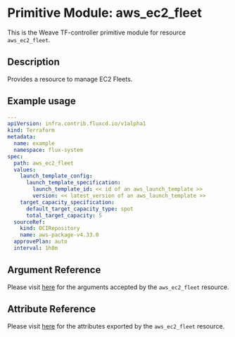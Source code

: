 
# Primitive Module: aws_ec2_fleet

This is the Weave TF-controller primitive module for resource `aws_ec2_fleet`.

## Description

Provides a resource to manage EC2 Fleets.

## Example usage

```yaml
---
apiVersion: infra.contrib.fluxcd.io/v1alpha1
kind: Terraform
metadata:
  name: example
  namespace: flux-system
spec:
  path: aws_ec2_fleet
  values:
    launch_template_config:
      launch_template_specification:
        launch_template_id: << id of an aws_launch_template >>
        version: << latest_version of an aws_launch_template >>
    target_capacity_specification:
      default_target_capacity_type: spot
      total_target_capacity: 5
  sourceRef:
    kind: OCIRepository
    name: aws-package-v4.33.0
  approvePlan: auto
  interval: 1h0m
```

## Argument Reference

Please visit [here](https://registry.terraform.io/providers/hashicorp/aws/4.33.0/docs/resources/iam_policy#argument-reference) for the arguments accepted by the `aws_ec2_fleet` resource.

## Attribute Reference

Please visit [here](https://registry.terraform.io/providers/hashicorp/aws/4.33.0/docs/resources/iam_policy#attributes-reference) for the attributes exported by the `aws_ec2_fleet` resource.

